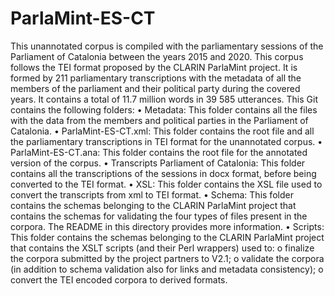 # ParlaMint-ES-CT
This unannotated corpus is compiled with the parliamentary sessions of the Parliament of Catalonia between the years 2015 and 2020. 
This corpus follows the TEI format proposed by the CLARIN ParlaMint project. It is formed by 211 parliamentary transcriptions with the metadata of all the members of the parliament and their political party during the covered years. 
It contains a total of 11.7 million words in 39 585 utterances.
This Git contains the following folders: 
•	Metadata: This folder contains all the files with the data from the members and political parties in the Parliament of Catalonia.
•	ParlaMint-ES-CT.xml: This folder contains the root file and all the parliamentary transcriptions in TEI format for the unannotated corpus. 
•	ParlaMint-ES-CT.ana: This folder contains the root file for the annotated version of the corpus. 
•	Transcripts Parliament of Catalonia: This folder contains all the transcriptions of the sessions in docx format, before being converted to the TEI format.
•	XSL: This folder contains the XSL file used to convert the transcripts from xml to TEI format. 
•	Schema: This folder contains the schemas belonging to the CLARIN ParlaMint project that contains the schemas for validating the four types of files present in the corpora. The README in this directory provides more information.
•	Scripts: This folder contains the schemas belonging to the CLARIN ParlaMint project that contains the XSLT scripts (and their Perl wrappers) used to:
o	finalize the corpora submitted by the project partners to V2.1;
o	validate the corpora (in addition to schema validation also for links and metadata consistency); 
o	convert the TEI encoded corpora to derived formats.
